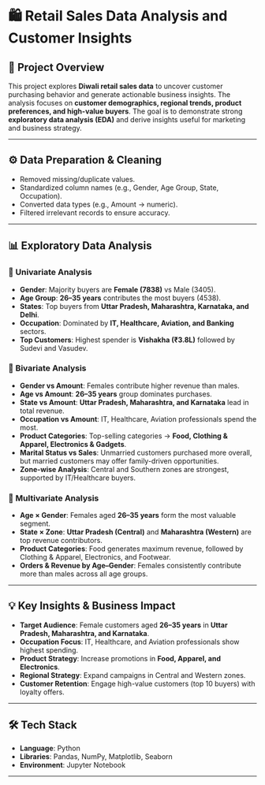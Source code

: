 # 🛍️ Retail Sales Data Analysis and Customer Insights

## 📌 Project Overview
This project explores **Diwali retail sales data** to uncover customer purchasing behavior and generate actionable business insights. The analysis focuses on **customer demographics, regional trends, product preferences, and high-value buyers**. The goal is to demonstrate strong **exploratory data analysis (EDA)** and derive insights useful for marketing and business strategy.

---

## ⚙️ Data Preparation & Cleaning
- Removed missing/duplicate values.
- Standardized column names (e.g., Gender, Age Group, State, Occupation).
- Converted data types (e.g., Amount → numeric).
- Filtered irrelevant records to ensure accuracy.

---

## 📊 Exploratory Data Analysis

### 🔹 Univariate Analysis
- **Gender**: Majority buyers are **Female (7838)** vs Male (3405).
- **Age Group**: **26–35 years** contributes the most buyers (4538).
- **States**: Top buyers from **Uttar Pradesh, Maharashtra, Karnataka, and Delhi**.
- **Occupation**: Dominated by **IT, Healthcare, Aviation, and Banking** sectors.
- **Top Customers**: Highest spender is **Vishakha (₹3.8L)** followed by Sudevi and Vasudev.

### 🔹 Bivariate Analysis
- **Gender vs Amount**: Females contribute higher revenue than males.
- **Age vs Amount**: **26–35 years** group dominates purchases.
- **State vs Amount**: **Uttar Pradesh, Maharashtra, and Karnataka** lead in total revenue.
- **Occupation vs Amount**: IT, Healthcare, Aviation professionals spend the most.
- **Product Categories**: Top-selling categories → **Food, Clothing & Apparel, Electronics & Gadgets**.
- **Marital Status vs Sales**: Unmarried customers purchased more overall, but married customers may offer family-driven opportunities.
- **Zone-wise Analysis**: Central and Southern zones are strongest, supported by IT/Healthcare buyers.

### 🔹 Multivariate Analysis
- **Age × Gender**: Females aged **26–35 years** form the most valuable segment.
- **State × Zone**: **Uttar Pradesh (Central)** and **Maharashtra (Western)** are top revenue contributors.
- **Product Categories**: Food generates maximum revenue, followed by Clothing & Apparel, Electronics, and Footwear.
- **Orders & Revenue by Age–Gender**: Females consistently contribute more than males across all age groups.

---

## 💡 Key Insights & Business Impact
- **Target Audience**: Female customers aged **26–35 years** in **Uttar Pradesh, Maharashtra, and Karnataka**.
- **Occupation Focus**: IT, Healthcare, and Aviation professionals show highest spending.
- **Product Strategy**: Increase promotions in **Food, Apparel, and Electronics**.
- **Regional Strategy**: Expand campaigns in Central and Western zones.
- **Customer Retention**: Engage high-value customers (top 10 buyers) with loyalty offers.

---

## 🛠️ Tech Stack
- **Language**: Python
- **Libraries**: Pandas, NumPy, Matplotlib, Seaborn
- **Environment**: Jupyter Notebook

---


